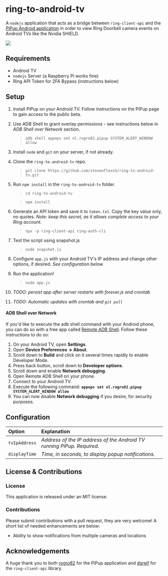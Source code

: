 # ring-to-android-tv

A `nodejs` application that acts as a bridge between `ring-client-api` and the [PiPup Android application](https://github.com/rogro82/pipup) in order to view Ring Doorbell camera events on Android TVs like the Nvidia SHIELD.

![](https://raw.githubusercontent.com/stevenflesch/ring-to-android-tv/master/extras/sample-tv-shot.jpg)

## Requirements

- Android TV
- `nodejs` Server (a Raspberry Pi works fine)
- Ring API Token for 2FA Bypass (instructions below)

## Setup

1. Install PiPup on your Android TV.  Follow instructions on the PiPup page to gain access to the public beta.
2. Use ADB Shell to grant overlay permissions - see instructions below in *ADB Shell over Network* section.
	>`adb shell appops set nl.rogro82.pipup SYSTEM_ALERT_WINDOW allow`
3. Install `node` and `git` on your server, if not already.
4. Clone the `ring-to-android-tv` repo.
	> `git clone https://github.com/stevenflesch/ring-to-android-tv.git`
5. Run `npm install` in the `ring-to-android-tv` folder.
	> `cd ring-to-android-tv`

	> `npm install`
6. Generate an API token and save it to `token.txt`.  Copy the key value only, no quotes.  *Note: keep this secret, as it allows complete access to your Ring account.*
	> `npx -p ring-client-api ring-auth-cli`
7. Test the script using snapshot.js
	> `node snapshot.js`
8. Configure `app.js` with your Android TV's IP address and change other options, if desired.  *See configuration below.*
8. Run the application!
	> `node app.js`
9. *TODO: persist app after server restarts with forever.js and crontab*
10. *TODO: Automatic updates with crontab and `git pull`*

#### ADB Shell over Network

If you'd like to execute the adb shell command with your Android phone, you can do so with a free app called [Remote ADB Shell](https://play.google.com/store/apps/details?id=com.cgutman.androidremotedebugger&hl=en_US).  Follow these instructions to do so:

1. On your Android TV, open **Settings**.
2. Open **Device Preferences -> About**.
3. Scroll down to **Build** and click on it several times rapidly to enable Developer Mode.
4. Press back button, scroll down to **Developer options**.
5. Scroll down and enable **Network debugging**.
6. Open Remote ADB Shell on your phone.
7. Connect to your Android TV.
8. Execute the following command: **`appops set nl.rogro82.pipup SYSTEM_ALERT_WINDOW allow`**
9. You can now disable **Network debugging** if you desire, for security purposes.

## Configuration

| Option  | Explanation  |
|:----------|:----------|
| `tvIpAddress`    | *Address of the IP address of the Android TV running PiPup.  Required.*    |
| `displayTime`    | *Time, in seconds, to display popup notifications.*    |

## License & Contributions

### License

This application is released under an MIT license.

### Contributions

Please submit contributions with a pull request, they are very welcome!  A short list of needed enhancements are below:
- Ability to show notifications from multiple cameras and locations

## Acknowledgements

A huge thank you to both [rogro82](https://github.com/rogro82) for the PiPup application and [dgreif](https://github.com/dgreif) for the `ring-client-api` library.
